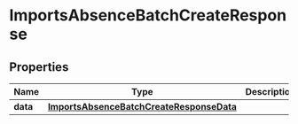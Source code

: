 

# ImportsAbsenceBatchCreateResponse


## Properties

| Name | Type | Description | Notes |
|------------ | ------------- | ------------- | -------------|
|**data** | [**ImportsAbsenceBatchCreateResponseData**](ImportsAbsenceBatchCreateResponseData.md) |  |  [optional] |



